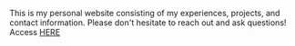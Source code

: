 This is my personal website consisting of my experiences, projects, and contact information. Please don't hesitate to reach out and ask questions!
Access [HERE](ereinha3.github.io)
